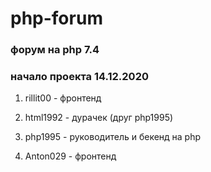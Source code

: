 # php-forum
### форум на php 7.4

### начало проекта 14.12.2020


1. rillit00 - фронтенд

2. html1992 - дурачек (друг php1995)

3. php1995 - руководитель и бекенд на php

4. Anton029 - фронтенд
